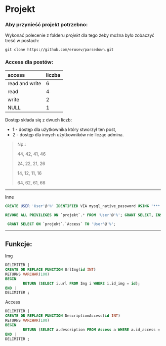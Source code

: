 # Projekt

### Aby przynieść projekt potrzebno:

Wykonać polecenie z folderu *projekt* dla tego żeby można było zobaczyć treść w postach:

```terminal
git clone https://github.com/erusev/parsedown.git
```

### Access dla postów:

|access|liczba|
|:---|:---|
|read and write|6|
|read|4|
|write|2|
|NULL|1|

Dostęp składa się z dwuch liczb:

* 1 - dostęp dla użytkownika który stworzył ten post,
* 2 - dostęp dla innych użytkowników nie licząc admina.

> Np.:
>
> 44, 42, 41, 46
>
> 24, 22, 21, 26
>
> 14, 12, 11, 16
>
> 64, 62, 61, 66

---

Inne

```sql
CREATE USER 'User'@'%' IDENTIFIED VIA mysql_native_password USING '***';GRANT SELECT, INSERT ON *.* TO 'User'@'%' REQUIRE NONE WITH MAX_QUERIES_PER_HOUR 0 MAX_CONNECTIONS_PER_HOUR 0 MAX_UPDATES_PER_HOUR 0 MAX_USER_CONNECTIONS 0;GRANT ALL PRIVILEGES ON `projekt`.* TO 'User'@'%'; 

REVOKE ALL PRIVILEGES ON `projekt`.* FROM 'User'@'%'; GRANT SELECT, INSERT ON `projekt`.* TO 'User'@'%'; 

 GRANT SELECT ON `projekt`.`Access` TO 'User'@'%'; 


```

---

## Funkcje:

Img

```sql
DELIMITER |
CREATE OR REPLACE FUNCTION UrlImg(id INT)
RETURNS VARCHAR(100)
BEGIN
        RETURN (SELECT i.url FROM Img i WHERE i.id_img = id);
END |
DELIMITER ;
```

Access

```sql
DELIMITER |
CREATE OR REPLACE FUNCTION DescriptionAccess(id INT)
RETURNS VARCHAR(100)
BEGIN
        RETURN (SELECT a.description FROM Access a WHERE a.id_access = id);
END |
DELIMITER ;
```

